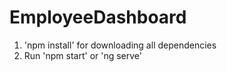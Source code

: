 # EmployeeDashboard

1. 'npm install' for downloading all dependencies
2. Run 'npm start' or 'ng serve'


 <!-- "start": "ng serve --proxy-config=src/proxy.conf.json", -->

 <!-- "options": {
            "browserTarget": "coding-exercise:build:build",
            "proxyConfig": "src/proxy.conf.json"
          }, -->
